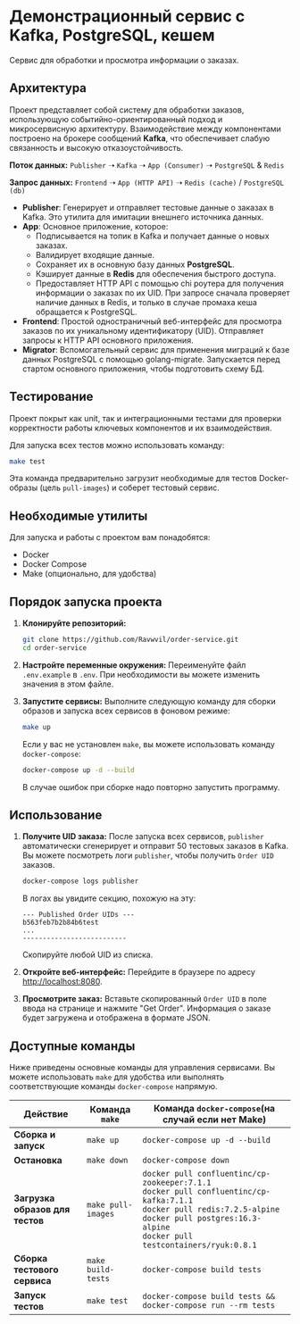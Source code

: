 # Демонстрационный сервис с Kafka, PostgreSQL, кешем

Сервис для обработки и просмотра информации о заказах.

## Архитектура

Проект представляет собой систему для обработки заказов, использующую событийно-ориентированный подход и микросервисную архитектуру. Взаимодействие между компонентами построено на брокере сообщений **Kafka**, что обеспечивает слабую связанность и высокую отказоустойчивость.

**Поток данных:** `Publisher` ➝ `Kafka` ➝ `App (Consumer)` ➝ `PostgreSQL` & `Redis`

**Запрос данных:** `Frontend` ➝ `App (HTTP API)` ➝ `Redis (cache)` / `PostgreSQL (db)`

- **Publisher**: Генерирует и отправляет тестовые данные о заказах в Kafka. Это утилита для имитации внешнего источника данных.
- **App**: Основное приложение, которое:
    - Подписывается на топик в Kafka и получает данные о новых заказах.
    - Валидирует входящие данные.
    - Сохраняет их в основную базу данных **PostgreSQL**.
    - Кэширует данные в **Redis** для обеспечения быстрого доступа.
    - Предоставляет HTTP API с помощью chi роутера для получения информации о заказах по их UID. При запросе сначала проверяет наличие данных в Redis, и только в случае промаха кеша обращается к PostgreSQL.
- **Frontend**: Простой одностраничный веб-интерфейс для просмотра заказов по их уникальному идентификатору (UID). Отправляет запросы к HTTP API основного приложения.
- **Migrator**: Вспомогательный сервис для применения миграций к базе данных PostgreSQL с помощью golang-migrate. Запускается перед стартом основного приложения, чтобы подготовить схему БД.

## Тестирование

Проект покрыт как unit, так и интеграционными тестами для проверки корректности работы ключевых компонентов и их взаимодействия.

Для запуска всех тестов можно использовать команду:
```bash
make test
```
Эта команда предварительно загрузит необходимые для тестов Docker-образы (цель `pull-images`) и соберет тестовый сервис.

## Необходимые утилиты

Для запуска и работы с проектом вам понадобятся:

-   Docker
-   Docker Compose
-   Make (опционально, для удобства)

## Порядок запуска проекта

1.  **Клонируйте репозиторий:**
    ```bash
    git clone https://github.com/Ravwvil/order-service.git
    cd order-service
    ```

2.  **Настройте переменные окружения:**
    Переименуйте файл `.env.example` в `.env`. При необходимости вы можете изменить значения в этом файле.

3.  **Запустите сервисы:**
    Выполните следующую команду для сборки образов и запуска всех сервисов в фоновом режиме:
    ```bash
    make up
    ```
    Если у вас не установлен `make`, вы можете использовать команду `docker-compose`:
    ```bash
    docker-compose up -d --build
    ```
    В случае ошибок при сборке надо повторно запустить программу.
## Использование

1.  **Получите UID заказа:**
    После запуска всех сервисов, `publisher` автоматически сгенерирует и отправит 50 тестовых заказов в Kafka. Вы можете посмотреть логи `publisher`, чтобы получить `Order UID` заказов.
    ```bash
    docker-compose logs publisher
    ```
    В логах вы увидите секцию, похожую на эту:
    ```
    --- Published Order UIDs ---
    b563feb7b2b84b6test
    ...
    --------------------------
    ```
    Скопируйте любой UID из списка.

2.  **Откройте веб-интерфейс:**
    Перейдите в браузере по адресу [http://localhost:8080](http://localhost:8080).

3.  **Просмотрите заказ:**
    Вставьте скопированный `Order UID` в поле ввода на странице и нажмите "Get Order". Информация о заказе будет загружена и отображена в формате JSON.

## Доступные команды

Ниже приведены основные команды для управления сервисами. Вы можете использовать `make` для удобства или выполнять соответствующие команды `docker-compose` напрямую.

| Действие | Команда `make` | Команда `docker-compose`(на случай если нет Make) |
| --- | --- | --- |
| **Сборка и запуск** | `make up` | `docker-compose up -d --build` |
| **Остановка** | `make down` | `docker-compose down` |
| **Загрузка образов для тестов** | `make pull-images` | `docker pull confluentinc/cp-zookeeper:7.1.1`<br/>`docker pull confluentinc/cp-kafka:7.1.1`<br/>`docker pull redis:7.2.5-alpine`<br/>`docker pull postgres:16.3-alpine`<br/>`docker pull testcontainers/ryuk:0.8.1` |
| **Сборка тестового сервиса** | `make build-tests` | `docker-compose build tests` |
| **Запуск тестов** | `make test`| `docker-compose build tests && docker-compose run --rm tests`|
